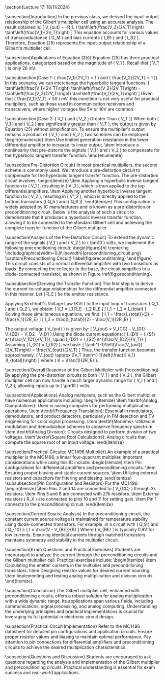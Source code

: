 \section{Lecture 17: 18/11/2024}

\subsection{Introduction}
In the previous class, we derived the input-output relationship of the Gilbert's multiplier cell using an accurate analysis. The result obtained is:
\[
V_{out} = -R_L I \tanh\left(\frac{V_2}{2V_T}\right) \tanh\left(\frac{V_1}{2V_T}\right)
\]
This equation accounts for various values of transconductance \( G_M \) and bias currents \( I_B1 \) and \( I_B2 \). Therefore, Equation (25) represents the input-output relationship of a Gilbert's multiplier cell.

\subsection{Applications of Equation (25)}
Equation (25) has three practical applications, categorized based on the magnitude of \( V_1 \). Recall that \( V_T \) is only 26 mV.

\subsubsection{Case 1: \( \frac{V_1}{2V_T} < 1 \) and \( \frac{V_2}{2V_T} < 1 \)}
In this scenario, we can interchange the hyperbolic tangent functions:
\[
\tanh\left(\frac{V_1}{2V_T}\right) \tanh\left(\frac{V_2}{2V_T}\right) = \tanh\left(\frac{V_2}{2V_T}\right) \tanh\left(\frac{V_1}{2V_T}\right)
\]
Given that \( \frac{V_1}{V_T} < 50 \) mV, this condition is not very useful for practical multipliers, such as those used in communication receivers and transceivers, where higher voltages like 5V or 10V are common.

\subsubsection{Case 2: \( V_1 \) and \( V_2 \) Greater Than \( V_T \)}
When both \( V_1 \) and \( V_2 \) are significantly greater than \( V_T \), the output is given by Equation (25) without simplification. To ensure the multiplier's output remains a product of \( V_1 \) and \( V_2 \), two schemes can be employed:
\begin{enumerate}
    \item Use limited generation resistance in the lower differential amplifier to increase its linear output.
    \item Introduce a nonlinearity that pre-distorts the signals \( V_1 \) and \( V_2 \) to compensate for the hyperbolic tangent transfer function.
\end{enumerate}

\subsection{Pre-Distortion Circuit}
In most practical multipliers, the second scheme is commonly used. We introduce a pre-distortion circuit to compensate for the hyperbolic tangent transfer function. The pre-distortion circuit involves:
\begin{itemize}
    \item Applying a hyperbolic inverse tangent function to \( V_1 \), resulting in \( V'_1 \), which is then applied to the top differential amplifiers.
    \item Applying another hyperbolic inverse tangent function to \( V_2 \), resulting in \( V'_2 \), which is directly applied to the bottom transistors (\( Q_5 \) and \( Q_6 \)).
\end{itemize}
This configuration is widely adopted by IC manufacturers and is known as a pre-distortion or preconditioning circuit. Below is the analysis of such a circuit to demonstrate that it produces a hyperbolic inverse transfer function, allowing it to be connected to the standard Gilbert cell and achieving the complete transfer function of the Gilbert multiplier.

\subsection{Analysis of the Pre-Distortion Circuit}
To extend the dynamic range of the signals \( V_1 \) and \( V_2 \) to \( \pm10 \) volts, we implement the following preconditioning circuit:
\begin{figure}[h]
    \centering
    \includegraphics[width=0.8\linewidth]{preconditioning_circuit.png}
    \caption{Preconditioning Circuit}
    \label{fig:preconditioning}
\end{figure}
This circuit consists of a normal differential amplifier with two transistors as loads. By connecting the collector to the base, the circuit simplifies to a diode-connected transistor, as shown in Figure \ref{fig:preconditioning}. 

\subsubsection{Deriving the Transfer Function}
The first step is to derive the current-to-voltage relationships for the differential amplifier connected in this manner. Let \( R_E \) be the emitter resistance.

Applying Kirchhoff's Voltage Law (KVL) to the input loop of transistors \( Q_1 \) and \( Q_2 \), we obtain:
\[
V_1 = I_1 R_E - I_2 R_E
\]
\[
I_1 + I_2 = I_{total}
\]
Solving these simultaneous equations, we find:
\[
I_1 = \frac{I_{total}}{2} + \frac{V_1}{2R_E}
\]
\[
I_2 = \frac{I_{total}}{2} - \frac{V_1}{2R_E}
\]

The output voltage \( V_{out} \) is given by:
\[
V_{out} = V_{CC} - V_{D1} - V_{D2} = V_D2 - V_D1
\]
Using the diode current equations:
\[
I_{D1} = I_{S1} e^{\frac{V_{D1}}{V_T}}, \quad I_{D2} = I_{S2} e^{\frac{V_{D2}}{V_T}}
\]
Assuming \( I_{S1} = I_{S2} \), we have:
\[
\tanh^{-1}\left(\frac{V_{out}}{2V_T}\right) = \frac{V_{out}}{2V_T}
\]
Thus, the transfer function becomes approximately:
\[
V_{out} \approx 2V_T \tanh^{-1}\left(\frac{K V_1}{I_{total}}\right)
\]
where \( K = \frac{1}{2R_E} \).

\subsection{Overall Response of the Gilbert Multiplier with Preconditioning}
By applying the pre-distortion circuits to both \( V_1 \) and \( V_2 \), the Gilbert multiplier cell can now handle a much larger dynamic range for \( V_1 \) and \( V_2 \), allowing inputs up to \( \pm10 \) volts.

\subsection{Applications}
Analog multipliers, such as the Gilbert multiplier, have numerous applications including:
\begin{itemize}
    \item \textbf{Analog Computations}: Used in analog computers for performing multiplication operations.
    \item \textbf{Frequency Translation}: Essential in modulators, demodulators, and product detectors, particularly in FM detection and TV engineering for color signal processing.
    \item \textbf{Modems}: Utilized in modulation and demodulation schemes to conserve frequency spectrum.
    \item \textbf{Analog Division}: Circuits designed to perform division of two voltages.
    \item \textbf{Square Root Calculations}: Analog circuits that compute the square root of an input voltage.
\end{itemize}

\subsection{Practical Circuits: MC1496 Multiplier}
An example of a practical multiplier is the MC1496, a linear four-quadrant multiplier. Important considerations while using this IC include:
\begin{itemize}
    \item Pin configurations for differential amplifiers and preconditioning circuits.
    \item Ensuring proper biasing and stable current sources.
    \item Utilizing external resistors and capacitors for filtering and biasing.
\end{itemize}
\subsubsection{Pin Configuration and Resistors}
For the MC1496:
\begin{itemize}
    \item Pins 2 and 14 are connected to \( V_{CC} \) through 3k resistors.
    \item Pins 5 and 6 are connected with 27k resistors.
    \item External resistors \( R_X \) are connected to pins 10 and 11 for setting gain.
    \item Pin 1 connects to the preconditioning circuit.
\end{itemize}

\subsection{Current Source Analysis}
In the preconditioning circuit, the constant current source voltage is maintained for temperature stability using diode-connected transistors. For example, in a circuit with \( Q_9 \) and \( Q_{10} \):
\[
I = \frac{V - V_{BE}}{R}
\]
Where \( V_{BE} \) is typically 0.6V for low currents. Ensuring identical currents through matched transistors maintains symmetry and stability in the multiplier circuit.

\subsection{Exam Questions and Practical Exercises}
Students are encouraged to analyze the current through the preconditioning circuits and the Gilbert multiplier cell. Practical exercises include:
\begin{itemize}
    \item Calculating the emitter currents in the multiplier and preconditioning transistors.
    \item Designing resistor values for desired current sourcing.
    \item Implementing and testing analog multiplication and division circuits.
\end{itemize}

\subsection{Conclusion}
The Gilbert multiplier cell, enhanced with preconditioning circuits, offers a robust solution for analog multiplication with a wide dynamic range. Its applications span various fields, including communications, signal processing, and analog computing. Understanding the underlying principles and practical implementations is crucial for leveraging its full potential in electronic circuit design.

\subsection{Practical Circuit Implementation}
Refer to the MC1496 datasheet for detailed pin configurations and application circuits. Ensure proper resistor values and biasing to maintain optimal performance. Pay attention to pin connections for differential amplifiers and preconditioning circuits to achieve the desired multiplication characteristics.

\subsection{Questions and Discussion}
Students are encouraged to ask questions regarding the analysis and implementation of the Gilbert multiplier and preconditioning circuits. Practical understanding is essential for exam success and real-world applications.

